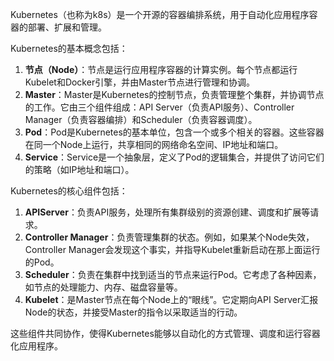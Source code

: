 Kubernetes（也称为k8s）是一个开源的容器编排系统，用于自动化应用程序容器的部署、扩展和管理。

Kubernetes的基本概念包括：

1. **节点（Node）**：节点是运行应用程序容器的计算实例。每个节点都运行Kubelet和Docker引擎，并由Master节点进行管理和协调。
2. **Master**：Master是Kubernetes的控制节点，负责管理整个集群，并协调节点的工作。它由三个组件组成：API Server（负责API服务）、Controller Manager（负责容器编排）和Scheduler（负责容器调度）。
3. **Pod**：Pod是Kubernetes的基本单位，包含一个或多个相关的容器。这些容器在同一个Node上运行，共享相同的网络命名空间、IP地址和端口。
4. **Service**：Service是一个抽象层，定义了Pod的逻辑集合，并提供了访问它们的策略（如IP地址和端口）。

Kubernetes的核心组件包括：

1. **APIServer**：负责API服务，处理所有集群级别的资源创建、调度和扩展等请求。
2. **Controller Manager**：负责管理集群的状态。例如，如果某个Node失效，Controller Manager会发现这个事实，并指导Kubelet重新启动在那上面运行的Pod。
3. **Scheduler**：负责在集群中找到适当的节点来运行Pod。它考虑了各种因素，如节点的处理能力、内存、磁盘容量等。
4. **Kubelet**：是Master节点在每个Node上的“眼线”。它定期向API Server汇报Node的状态，并接受Master的指令以采取适当的行动。

这些组件共同协作，使得Kubernetes能够以自动化的方式管理、调度和运行容器化应用程序。
